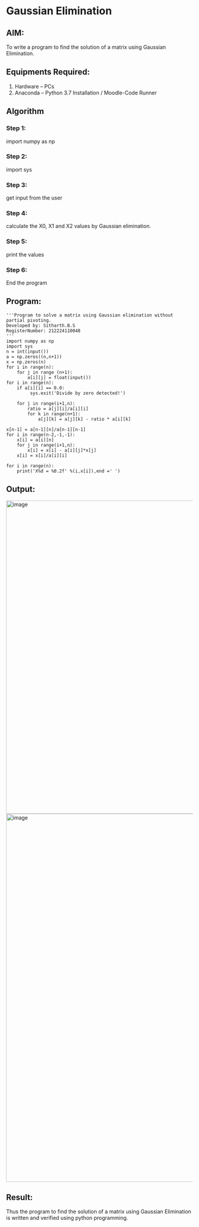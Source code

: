 # Gaussian Elimination

## AIM:
To write a program to find the solution of a matrix using Gaussian Elimination.

## Equipments Required:
1. Hardware – PCs
2. Anaconda – Python 3.7 Installation / Moodle-Code Runner

## Algorithm
### Step 1:
import numpy as np
### Step 2:
import sys
### Step 3:
get input from the user
### Step 4:
calculate the X0, X1 and X2 values by Gaussian elimination.
### Step 5:
print the values
### Step 6:
End the program

## Program:
```
'''Program to solve a matrix using Gaussian elimination without partial pivoting.
Developed by: Sitharth.B.S
RegisterNumber: 212224110048
'''
import numpy as np
import sys
n = int(input())
a = np.zeros((n,n+1))
x = np.zeros(n)
for i in range(n):
    for j in range (n+1):
        a[i][j] = float(input())
for i in range(n): 
    if a[i][i] == 0.0:
         sys.exit('Divide by zero detected!')
         
    for j in range(i+1,n):
        ratio = a[j][i]/a[i][i]
        for k in range(n+1):
            a[j][k] = a[j][k] - ratio * a[i][k]
             
x[n-1] = a[n-1][n]/a[n-1][n-1]
for i in range(n-2,-1,-1):
    x[i] = a[i][n]
    for j in range(i+1,n):
        x[i] = x[i] - a[i][j]*x[j]
    x[i] = x[i]/a[i][i]
    
for i in range(n):
    print('X%d = %0.2f' %(i,x[i]),end =' ')
```

## Output:

<img width="1461" height="844" alt="image" src="https://github.com/user-attachments/assets/c20df830-b402-4b8b-a069-2339b20e3d78" />
<img width="1443" height="992" alt="image" src="https://github.com/user-attachments/assets/f59d5795-6cc4-495d-8fef-3afb71ebeceb" />



## Result:
Thus the program to find the solution of a matrix using Gaussian Elimination is written and verified using python programming.

